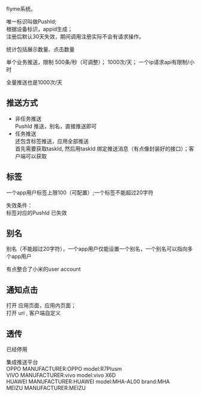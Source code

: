 flyme系统。  

唯一标识叫做PushId;   
根据设备标识，appid生成；  
注册后默认30天失效，期间调用注册实际不会有请求操作。  

统计包括展示数量、点击数量  

单个业务推送，限制 500条/秒（可调整）； 1000次/天；
一个ip请求api有限制/小时  

全量推送也是1000次/天  

## 推送方式  
- 非任务推送  
PushId 推送，别名，直接推送即可  
- 任务推送  
还包含标签推送，应用全部推送  
首先需要获取taskId, 然后用taskId 绑定推送消息（有点像封装好的接口）；客户端可以获取    

## 标签  
一个app用户标签上限100（可配置）;一个标签不能超过20字符

失效条件：  
标签对应的PushId 已失效  

## 别名  
别名（不能超过20字符），一个app用户仅能设置一个别名，一个别名可以指向多个app用户

有点整合了小米的user account  

## 通知点击  
打开 应用页面，应用内页面；  
打开 uri , 客户端自定义  

## 透传
已经停用  


集成推送平台   
OPPO MANUFACTURER:OPPO model:R7Plusm  
VIVO MANUFACTURER:vivo model:vivo X6D  
HUAWEI MANUFACTURER:HUAWEI model:MHA-AL00 brand:MHA  
MEIZU MANUFACTURER:MEIZU  
